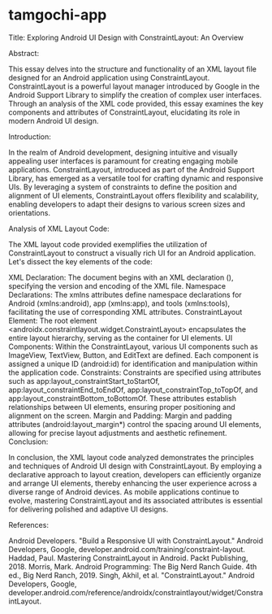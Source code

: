 # tamgochi-app


Title: Exploring Android UI Design with ConstraintLayout: An Overview

Abstract:

This essay delves into the structure and functionality of an XML layout file designed for an Android application using ConstraintLayout. ConstraintLayout is a powerful layout manager introduced by Google in the Android Support Library to simplify the creation of complex user interfaces. Through an analysis of the XML code provided, this essay examines the key components and attributes of ConstraintLayout, elucidating its role in modern Android UI design.

Introduction:

In the realm of Android development, designing intuitive and visually appealing user interfaces is paramount for creating engaging mobile applications. ConstraintLayout, introduced as part of the Android Support Library, has emerged as a versatile tool for crafting dynamic and responsive UIs. By leveraging a system of constraints to define the position and alignment of UI elements, ConstraintLayout offers flexibility and scalability, enabling developers to adapt their designs to various screen sizes and orientations.

Analysis of XML Layout Code:

The XML layout code provided exemplifies the utilization of ConstraintLayout to construct a visually rich UI for an Android application. Let's dissect the key elements of the code:

XML Declaration: The document begins with an XML declaration (<?xml version="1.0" encoding="utf-8"?>), specifying the version and encoding of the XML file.
Namespace Declarations: The xmlns attributes define namespace declarations for Android (xmlns:android), app (xmlns:app), and tools (xmlns:tools), facilitating the use of corresponding XML attributes.
ConstraintLayout Element: The root element <androidx.constraintlayout.widget.ConstraintLayout> encapsulates the entire layout hierarchy, serving as the container for UI elements.
UI Components: Within the ConstraintLayout, various UI components such as ImageView, TextView, Button, and EditText are defined. Each component is assigned a unique ID (android:id) for identification and manipulation within the application code.
Constraints: Constraints are specified using attributes such as app:layout_constraintStart_toStartOf, app:layout_constraintEnd_toEndOf, app:layout_constraintTop_toTopOf, and app:layout_constraintBottom_toBottomOf. These attributes establish relationships between UI elements, ensuring proper positioning and alignment on the screen.
Margin and Padding: Margin and padding attributes (android:layout_margin*) control the spacing around UI elements, allowing for precise layout adjustments and aesthetic refinement.
Conclusion:

In conclusion, the XML layout code analyzed demonstrates the principles and techniques of Android UI design with ConstraintLayout. By employing a declarative approach to layout creation, developers can efficiently organize and arrange UI elements, thereby enhancing the user experience across a diverse range of Android devices. As mobile applications continue to evolve, mastering ConstraintLayout and its associated attributes is essential for delivering polished and adaptive UI designs.

References:

Android Developers. "Build a Responsive UI with ConstraintLayout." Android Developers, Google, developer.android.com/training/constraint-layout.
Haddad, Paul. Mastering ConstraintLayout in Android. Packt Publishing, 2018.
Morris, Mark. Android Programming: The Big Nerd Ranch Guide. 4th ed., Big Nerd Ranch, 2019.
Singh, Akhil, et al. "ConstraintLayout." Android Developers, Google, developer.android.com/reference/androidx/constraintlayout/widget/ConstraintLayout.






